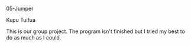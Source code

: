05-Jumper

Kupu Tuifua

This is our group project. The program isn't finished but I tried my best to do as much as I could.

